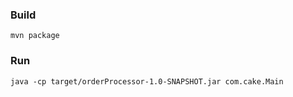 ### Build
```shell
mvn package
```

### Run
```shell
java -cp target/orderProcessor-1.0-SNAPSHOT.jar com.cake.Main
```
